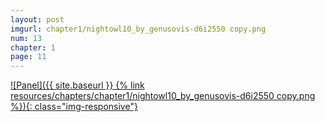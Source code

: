 ```yaml
---
layout: post
imgurl: chapter1/nightowl10_by_genusovis-d6i2550 copy.png
num: 13
chapter: 1
page: 11
---
```


[![Panel]({{ site.baseurl }} {% link resources/chapters/chapter1/nightowl10_by_genusovis-d6i2550 copy.png %}){: class="img-responsive"}]({{page.previous.url}}#panel)